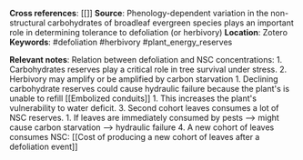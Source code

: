 
**Cross references**: [[]]
**Source**: Phenology-dependent variation in the non-structural carbohydrates of broadleaf evergreen species plays an important role in determining tolerance to defoliation (or herbivory)
**Location**: Zotero
**Keywords**: #defoliation #herbivory #plant_energy_reserves

**Relevant notes**:
Relation between defoliation and NSC concentrations:
	1. Carbohydrates reserves play a critical role in tree survival under stress.
	2. Herbivory may amplify or be amplified by carbon starvation
		1. Declining carbohydrate reserves could cause hydraulic failure because the plant's is unable to refill [[Embolized conduits]]
			1. This increases the plant's vulnerability to water deficit.
	3. Second cohort leaves consumes a lot of NSC reserves. 
		1. If leaves are immediately consumed by pests --> might cause carbon starvation --> hydraulic failure
	4. A new cohort of leaves consumes NSC: [[Cost of producing a new cohort of leaves after a defoliation event]]